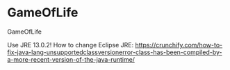 # GameOfLife
GameOfLife

Use JRE 13.0.2!
How to change Eclipse JRE: https://crunchify.com/how-to-fix-java-lang-unsupportedclassversionerror-class-has-been-compiled-by-a-more-recent-version-of-the-java-runtime/


